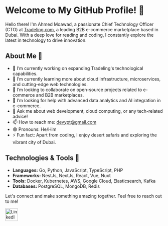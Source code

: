 # Welcome to My GitHub Profile! 👋

Hello there! I'm Ahmed Moawad, a passionate Chief Technology Officer (CTO) at [Tradeling.com](https://tradeling.com), a leading B2B e-commerce marketplace based in Dubai. With a deep love for reading and coding, I constantly explore the latest in technology to drive innovation.

## About Me 📖

- 🔭 I’m currently working on expanding Tradeling's technological capabilities.
- 🌱 I’m currently learning more about cloud infrastructure, microservices, and cutting-edge web technologies.
- 👯 I’m looking to collaborate on open-source projects related to e-commerce and B2B marketplaces.
- 🤔 I’m looking for help with advanced data analytics and AI integration in e-commerce.
- 💬 Ask me about web development, cloud computing, or any tech-related advice!
- 📫 How to reach me: [devypt@gmail.com](mailto:devypt@gmail.com)
- 😄 Pronouns: He/Him
- ⚡ Fun fact: Apart from coding, I enjoy desert safaris and exploring the vibrant city of Dubai.

[//]: # (## My GitHub Stats 📊)

[//]: # ()
[//]: # (![YourName's GitHub stats]&#40;https://github-readme-stats.vercel.app/api?username=yourusername&show_icons=true&theme=radical&#41;)

## Technologies & Tools 🔧

- **Languages:** Go, Python, JavaScript, TypeScript, PHP
- **Frameworks:** NestJs, NextJs, React, Vue, Nuxt
- **Tools:** Docker, Kubernetes, AWS, Google Cloud, Elasticsearch, Kafka
- **Databases:** PostgreSQL, MongoDB, Redis

[//]: # (## Featured Projects 🌟)

[//]: # ()
[//]: # (- **Project Name 1:** A brief description of the project. [View Repo]&#40;#&#41;)

[//]: # (- **Project Name 2:** A brief description of the project. [View Repo]&#40;#&#41;)

Let's connect and make something amazing together. Feel free to reach out to me!

<a href="https://www.linkedin.com/in/devypt">
  <img src="https://raw.githubusercontent.com/MartinHeinz/MartinHeinz/master/linkedin-3-16.png" alt="LinkedIn icon without padding" width="40" height="40"/>
</a>

